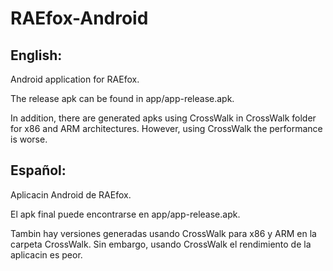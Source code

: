 # RAEfox-Android

English:
-------
Android application for RAEfox.

The release apk can be found in app/app-release.apk.

In addition, there are generated apks using CrossWalk in CrossWalk folder for x86 and ARM architectures. However, using CrossWalk the performance is worse.



Español:
-------
Aplicacin Android de RAEfox.

El apk final puede encontrarse en app/app-release.apk.

Tambin hay versiones generadas usando CrossWalk para x86 y ARM en la carpeta CrossWalk. Sin embargo, usando CrossWalk el rendimiento de la aplicacin es peor.
